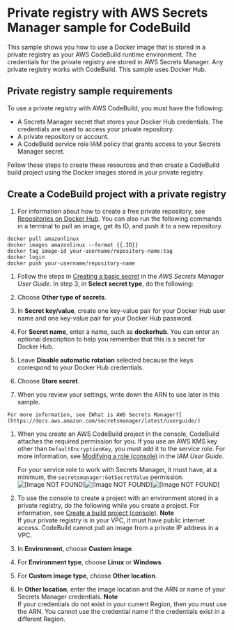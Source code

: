 # Private registry with AWS Secrets Manager sample for CodeBuild<a name="sample-private-registry"></a>

 This sample shows you how to use a Docker image that is stored in a private registry as your AWS CodeBuild runtime environment\. The credentials for the private registry are stored in AWS Secrets Manager\. Any private registry works with CodeBuild\. This sample uses Docker Hub\. 

## Private registry sample requirements<a name="sample-private-registry-requirements"></a>

 To use a private registry with AWS CodeBuild, you must have the following: 
+  A Secrets Manager secret that stores your Docker Hub credentials\. The credentials are used to access your private repository\. 
+  A private repository or account\. 
+  A CodeBuild service role IAM policy that grants access to your Secrets Manager secret\. 

 Follow these steps to create these resources and then create a CodeBuild build project using the Docker images stored in your private registry\. 

## Create a CodeBuild project with a private registry<a name="private-registry-sample-create-project"></a>

1.  For information about how to create a free private repository, see [Repositories on Docker Hub](https://docs.docker.com/docker-hub/repos/)\. You can also run the following commands in a terminal to pull an image, get its ID, and push it to a new repository\. 

   ```
   docker pull amazonlinux
   docker images amazonlinux --format {{.ID}}
   docker tag image-id your-username/repository-name:tag
   docker login
   docker push your-username/repository-name
   ```

1.  Follow the steps in [Creating a basic secret](https://docs.aws.amazon.com/secretsmanager/latest/userguide/manage_create-basic-secret.html) in the *AWS Secrets Manager User Guide*\. In step 3, in **Select secret type**, do the following: 

   1.  Choose **Other type of secrets**\. 

   1.  In **Secret key/value**, create one key\-value pair for your Docker Hub user name and one key\-value pair for your Docker Hub password\. 

   1.  For **Secret name**, enter a name, such as **dockerhub**\. You can enter an optional description to help you remember that this is a secret for Docker Hub\. 

   1.  Leave **Disable automatic rotation** selected because the keys correspond to your Docker Hub credentials\. 

   1.  Choose **Store secret**\. 

   1.  When you review your settings, write down the ARN to use later in this sample\. 

    For more information, see [What is AWS Secrets Manager?](https://docs.aws.amazon.com/secretsmanager/latest/userguide/) 

1.  When you create an AWS CodeBuild project in the console, CodeBuild attaches the required permission for you\. If you use an AWS KMS key other than `DefaultEncryptionKey`, you must add it to the service role\. For more information, see [Modifying a role \(console\)](https://docs.aws.amazon.com/IAM/latest/UserGuide/id_roles_manage_modify.html#roles-managingrole-editing-console) in the *IAM User Guide*\. 

    For your service role to work with Secrets Manager, it must have, at a minimum, the `secretsmanager:GetSecretValue` permission\.   
![\[Image NOT FOUND\]](http://docs.aws.amazon.com/codebuild/latest/userguide/images/private-registry-sample-iam.png)![\[Image NOT FOUND\]](http://docs.aws.amazon.com/codebuild/latest/userguide/)![\[Image NOT FOUND\]](http://docs.aws.amazon.com/codebuild/latest/userguide/)

1.  To use the console to create a project with an environment stored in a private registry, do the following while you create a project\. For information, see [Create a build project \(console\)](create-project-console.md)\. 
**Note**  
 If your private registry is in your VPC, it must have public internet access\. CodeBuild cannot pull an image from a private IP address in a VPC\. 

   1.  In **Environment**, choose **Custom image**\. 

   1.  For **Environment type**, choose **Linux** or **Windows**\. 

   1.  For **Custom image type**, choose **Other location**\. 

   1.  In **Other location**, enter the image location and the ARN or name of your Secrets Manager credentials\. 
**Note**  
 If your credentials do not exist in your current Region, then you must use the ARN\. You cannot use the credential name if the credentials exist in a different Region\. 